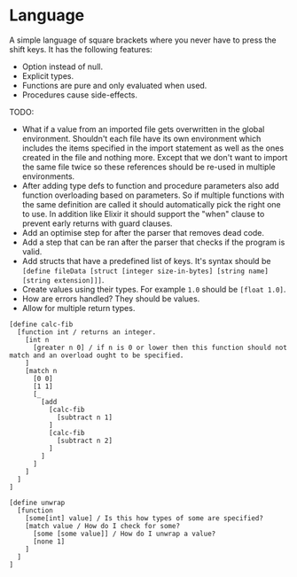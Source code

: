 # Language

A simple language of square brackets where you never have to press the shift keys. It has the following features:
- Option instead of null.
- Explicit types.
- Functions are pure and only evaluated when used.
- Procedures cause side-effects.

TODO:

- What if a value from an imported file gets overwritten in the global environment. Shouldn't each file have its own environment which includes the items specified in the import statement as well as the ones created in the file and nothing more. Except that we don't want to import the same file twice so these references should be re-used in multiple environments.
- After adding type defs to function and procedure parameters also add function overloading based on parameters. So if multiple functions with the same definition are called it should automatically pick the right one to use. In addition like Elixir it should support the "when" clause to prevent early returns with guard clauses.
- Add an optimise step for after the parser that removes dead code.
- Add a step that can be ran after the parser that checks if the program is valid.
- Add structs that have a predefined list of keys. It's syntax should be `[define fileData [struct [integer size-in-bytes] [string name] [string extension]]]`.
- Create values using their types. For example `1.0` should be `[float 1.0]`.
- How are errors handled? They should be values.
- Allow for multiple return types.

```
[define calc-fib
  [function int / returns an integer.
    [int n
      [greater n 0] / if n is 0 or lower then this function should not match and an overload ought to be specified.
    ]
    [match n
      [0 0]
      [1 1]
      [_
        [add
          [calc-fib
            [subtract n 1]
          ]
          [calc-fib
            [subtract n 2]
          ]
        ]
      ]
    ]
  ]
]
```

```
[define unwrap
  [function
    [some[int] value] / Is this how types of some are specified?
    [match value / How do I check for some?
      [some [some value]] / How do I unwrap a value?
      [none 1]
    ]
  ]
]
```